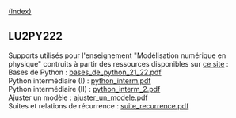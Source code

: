 [(Index)](https://dtraore97.github.io/)
## LU2PY222

Supports utilisés pour l'enseignement "Modélisation numérique en physique" contruits à partir des ressources disponibles sur [ce site](https://phys-mod.github.io/source/intro.html) : \
Bases de Python : [bases_de_python_21_22.pdf](https://dtraore97.github.io/bases_de_python_21_22.pdf)\
Python intermédiaire (I) : [python_interm.pdf](https://dtraore97.github.io/python_interm.pdf)\
Python intermédiaire (II) : [python_interm_2.pdf](https://dtraore97.github.io/python_interm_2.pdf)\
Ajuster un modèle : [ajuster_un_modele.pdf](https://dtraore97.github.io/ajuster_un_modele.pdf)\
Suites et relations de récurrence : [suite_recurrence.pdf](https://dtraore97.github.io/suite_recurrence.pdf)

